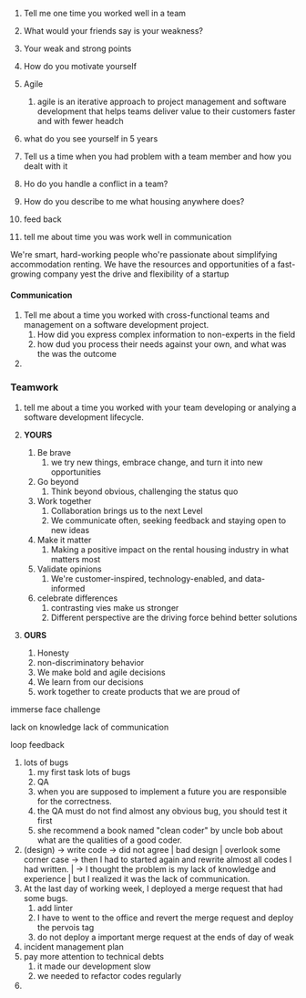
1. Tell me one time you worked well in a team
2. What would your friends say is your weakness?
3. Your weak and strong points
4. How do you motivate yourself
5. Agile
	1. agile is an iterative approach to project management and software development that helps teams deliver value to their customers faster and with fewer headch
6. what do you see yourself in 5 years
7. Tell us a time when you had problem with a team member and how you dealt with it
8. Ho do you handle a conflict in a team?
9. How do you describe to me what housing anywhere does?


10. feed back
11. tell me about time you was work well in communication

We're smart, hard-working people who're passionate about simplifying accommodation renting.
We have the resources and opportunities of a fast-growing company yest the drive and flexibility of a startup


#### Communication
1. Tell me about a time you worked with cross-functional teams and management on a software development project.
	1. How did you express complex information to non-experts in the field
	2. how dud you process their needs against your own, and what was the was the outcome
2. 

### Teamwork
1. tell me about a time you worked with your team developing or analying a software development lifecycle.


3. __YOURS__
	1. Be brave
		1. we try new things, embrace change, and turn it into new opportunities
	2. Go beyond
		1. Think beyond obvious, challenging the status quo
	3. Work together
		1. Collaboration brings us to the next Level
		2. We communicate often, seeking feedback and staying open to new ideas
	4. Make it matter
		1. Making a positive impact on the rental housing industry in what matters most
	5. Validate opinions
		1. We're customer-inspired, technology-enabled, and data-informed
	6. celebrate differences
		1. contrasting vies make us stronger
		2. Different perspective are the driving force behind better solutions
4. __OURS__
	1. Honesty
	2. non-discriminatory behavior
	3. We make bold and agile decisions
	4. We learn from our decisions
	5.  work together to create products that we are proud of


immerse
face challenge

lack on knowledge
lack  of communication

loop feedback

1. lots of bugs
	1. my first task lots of bugs
	2. QA
	3. when you are supposed to implement a future you are responsible for the correctness.
	4. the QA must do not find almost  any obvious bug, you should test it first
	5. she recommend a book named "clean coder" by uncle bob about what are the qualities of a good coder.
2. (design) -> write code -> did not agree | bad design | overlook some corner case -> then I had to started again and rewrite almost all codes I had  written. | -> I thought the problem is my lack of knowledge and experience | but  I realized it was the lack of communication.
4. At the last day of working week, I deployed a merge request that had some bugs.
	1. add linter
	2. I have to went to the office and revert the merge request and deploy the pervois tag
	3. do not deploy a important merge request at the ends of day of weak
5. incident management plan
6. pay more attention to technical debts
	1. it made our development slow
	2. we needed to refactor codes regularly
7. 


